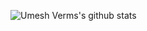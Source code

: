 ![Umesh Verms's github stats](https://github-readme-stats.vercel.app/api?username=umeshiscreative&show_icons=true&theme=dracula)
